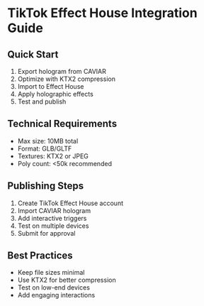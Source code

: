 # TikTok Effect House Integration Guide

## Quick Start
1. Export hologram from CAVIAR
2. Optimize with KTX2 compression
3. Import to Effect House
4. Apply holographic effects
5. Test and publish

## Technical Requirements
- Max size: 10MB total
- Format: GLB/GLTF
- Textures: KTX2 or JPEG
- Poly count: <50k recommended

## Publishing Steps
1. Create TikTok Effect House account
2. Import CAVIAR hologram
3. Add interactive triggers
4. Test on multiple devices
5. Submit for approval

## Best Practices
- Keep file sizes minimal
- Use KTX2 for better compression
- Test on low-end devices
- Add engaging interactions